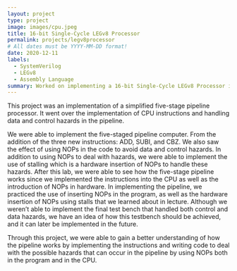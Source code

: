 ```yaml
---
layout: project
type: project
image: images/cpu.jpeg
title: 16-bit Single-Cycle LEGv8 Processor
permalink: projects/legv8processor
# All dates must be YYYY-MM-DD format!
date: 2020-12-11
labels:
  - SystemVerilog
  - LEGv8
  - Assembly Language
summary: Worked on implementing a 16-bit Single-Cycle LEGv8 Processor in SystemVerilog, while learning about computer architecture and circuit design.
---
```


This project was an implementation of a simplified five-stage pipeline processor. It went over the implementation of CPU instructions and handling data and control hazards in the pipeline. 

We were able to implement the five-staged pipeline computer. From the addition of the three new instructions: ADD, SUBI, and CBZ. We also saw the effect of using NOPs in the code to avoid data and control hazards. In addition to using NOPs to deal with hazards, we were able to implement the use of stalling which is a hardware insertion of NOPs to handle these hazards. After this lab, we were able to see how the five-stage pipeline works since we implemented the instructions into the CPU as well as the introduction of NOPs in hardware. In implementing the pipeline, we practiced the use of inserting NOPs in the program, as well as the hardware insertion of NOPs using stalls that we learned about in lecture. Although we weren’t able to implement the final test bench that handled both control and data hazards, we have an idea of how this testbench should be achieved, and it can later be implemented in the future.

Through this project, we were able to gain a better understanding of how the pipeline works by implementing the instructions and writing code to deal with the possible hazards that can occur in the pipeline by using NOPs both in the program and in the CPU.
